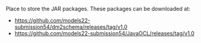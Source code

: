 Place to store the JAR packages.
These packages can be downloaded at:
- https://github.com/models22-submission54/dm2schema/releases/tag/v1.0
- https://github.com/models22-submission54/JavaOCL/releases/tag/v1.0
